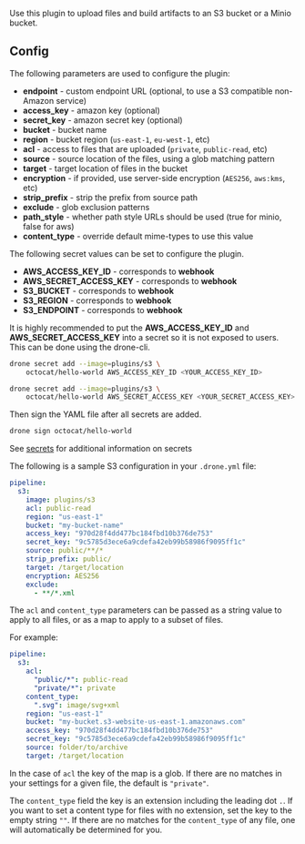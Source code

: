 Use this plugin to upload files and build artifacts to an S3 bucket or a Minio
bucket.

## Config

The following parameters are used to configure the plugin:

* **endpoint** - custom endpoint URL (optional, to use a S3 compatible non-Amazon service)
* **access_key** - amazon key (optional)
* **secret_key** - amazon secret key (optional)
* **bucket** - bucket name
* **region** - bucket region (`us-east-1`, `eu-west-1`, etc)
* **acl** - access to files that are uploaded (`private`, `public-read`, etc)
* **source** - source location of the files, using a glob matching pattern
* **target** - target location of files in the bucket
* **encryption** - if provided, use server-side encryption (`AES256`, `aws:kms`, etc)
* **strip_prefix** - strip the prefix from source path
* **exclude** - glob exclusion patterns
* **path_style** - whether path style URLs should be used (true for minio, false for aws)
* **content_type** - override default mime-types to use this value

The following secret values can be set to configure the plugin.

* **AWS_ACCESS_KEY_ID** - corresponds to **webhook**
* **AWS_SECRET_ACCESS_KEY** - corresponds to **webhook**
* **S3_BUCKET** - corresponds to **webhook**
* **S3_REGION** - corresponds to **webhook**
* **S3_ENDPOINT** - corresponds to **webhook**

It is highly recommended to put the **AWS_ACCESS_KEY_ID** and
**AWS_SECRET_ACCESS_KEY** into a secret so it is not exposed to users. This can
be done using the drone-cli.

```bash
drone secret add --image=plugins/s3 \
    octocat/hello-world AWS_ACCESS_KEY_ID <YOUR_ACCESS_KEY_ID>

drone secret add --image=plugins/s3 \
    octocat/hello-world AWS_SECRET_ACCESS_KEY <YOUR_SECRET_ACCESS_KEY>
```

Then sign the YAML file after all secrets are added.

```bash
drone sign octocat/hello-world
```

See [secrets](http://readme.drone.io/0.5/usage/secrets/) for additional
information on secrets

The following is a sample S3 configuration in your `.drone.yml` file:

```yaml
pipeline:
  s3:
    image: plugins/s3
    acl: public-read
    region: "us-east-1"
    bucket: "my-bucket-name"
    access_key: "970d28f4dd477bc184fbd10b376de753"
    secret_key: "9c5785d3ece6a9cdefa42eb99b58986f9095ff1c"
    source: public/**/*
    strip_prefix: public/
    target: /target/location
    encryption: AES256
    exclude:
      - **/*.xml
```

The `acl` and `content_type` parameters can be passed as a string value to
apply to all files, or as a map to apply to a subset of files.

For example:

```yaml
pipeline:
  s3:
    acl:
      "public/*": public-read
      "private/*": private
    content_type:
      ".svg": image/svg+xml
    region: "us-east-1"
    bucket: "my-bucket.s3-website-us-east-1.amazonaws.com"
    access_key: "970d28f4dd477bc184fbd10b376de753"
    secret_key: "9c5785d3ece6a9cdefa42eb99b58986f9095ff1c"
    source: folder/to/archive
    target: /target/location
```

In the case of `acl` the key of the map is a glob. If there are no matches in
your settings for a given file, the default is `"private"`.

The `content_type` field the key is an extension including the leading dot
`.`. If you want to set a content type for files with no extension, set the
key to the empty string `""`. If there are no matches for the `content_type`
of any file, one will automatically be determined for you.
